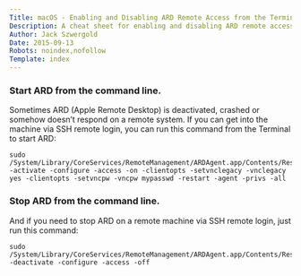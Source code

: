 ```yaml
---
Title: macOS - Enabling and Disabling ARD Remote Access from the Terminal
Description: A cheat sheet for enabling and disabling ARD remote access from the Terminal.
Author: Jack Szwergold
Date: 2015-09-13
Robots: noindex,nofollow
Template: index
---
```


### Start ARD from the command line.

Sometimes ARD (Apple Remote Desktop) is deactivated, crashed or somehow doesn’t respond on a remote system. If you can get into the machine via SSH remote login, you can run this command from the Terminal to start ARD:

	sudo /System/Library/CoreServices/RemoteManagement/ARDAgent.app/Contents/Resources/kickstart -activate -configure -access -on -clientopts -setvnclegacy -vnclegacy yes -clientopts -setvncpw -vncpw mypasswd -restart -agent -privs -all

### Stop ARD from the command line.

And if you need to stop ARD on a remote machine via SSH remote login, just run this command:

	sudo /System/Library/CoreServices/RemoteManagement/ARDAgent.app/Contents/Resources/kickstart -deactivate -configure -access -off
